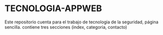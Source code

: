 ﻿# TECNOLOGIA-APPWEB
Este repositorio cuenta para el trabajo de tecnologia de la seguridad, página sencilla. contiene tres secciones (index, categoria, contacto)
